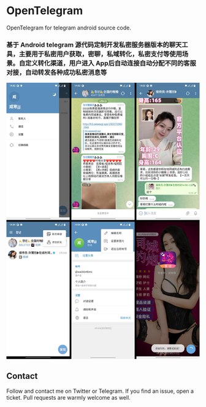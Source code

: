 # OpenTelegram
OpenTelegram for telegram android source code.

### 基于 Android telegram 源代码定制开发私密服务器版本的聊天工具，主要用于私密用户获取，密聊，私域转化，私密支付等使用场景。自定义转化渠道，用户进入 App后自动连接自动分配不同的客服对接，自动转发各种成功私密消息等

![](screenshots/combined_image03-10_14-56.jpeg)


## Contact
Follow and contact me on Twitter or Telegram. If you find an issue, open a ticket. Pull requests are warmly welcome as well.